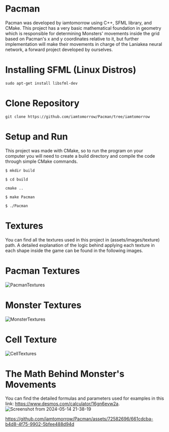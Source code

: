 # Pacman
Pacman was developed by iamtomorrow using C++, SFML library, and CMake. This project has a very basic mathematical foundation in geometry which is responsible for determining Monsters' movements inside the grid based on Pacman's x and y coordinates relative to it, but further implementation will make their movements in charge of the Laniakea neural network, a forward project developed by ourselves.

# Installing SFML (Linux Distros)
```
sudo apt-get install libsfml-dev
```

# Clone Repository
```
git clone https://github.com/iamtomorrow/Pacman/tree/iamtomorrow
```

# Setup and Run
This project was made with CMake, so to run the program on your computer you will need to create a build directory and compile the code through simple CMake commands.
```
$ mkdir build
```
```
$ cd build
```
```
cmake ..
```
```
$ make Pacman
```
```
$ ./Pacman
```

# Textures
You can find all the textures used in this project in (assets/images/texture) path. A detailed explanation of the logic behind applying each texture in each shape inside the game can be found in the following images.

# Pacman Textures
![PacmanTextures](https://github.com/iamtomorrow/Pacman/assets/72582696/6fdad860-0447-471b-8772-c80af0cd784a)

# Monster Textures
![MonsterTextures](https://github.com/iamtomorrow/Pacman/assets/72582696/c300fa44-5105-4e07-bb0b-4c9f59149758)

# Cell Texture
![CellTextures](https://github.com/iamtomorrow/Pacman/assets/72582696/dcc96981-68f6-4e67-97b5-b7e85566575c)

# The Math Behind Monster's Movements
You can find the detailed formulas and parameters used for examples in this link: https://www.desmos.com/calculator/16gn6evw2a.
![Screenshot from 2024-05-14 21-38-19](https://github.com/iamtomorrow/Pacman/assets/72582696/0b23643a-4b12-44b1-a115-cb3d0d0135b1)

https://github.com/iamtomorrow/Pacman/assets/72582696/661cdcba-b4d8-4f75-9902-5bfee488d94d
